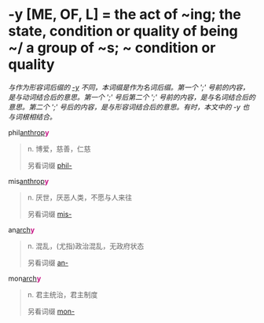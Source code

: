 # -y [ME, OF, L] = the act of ~ing; the state, condition or quality of being ~/ a group of ~s; ~ condition or quality

*与作为形容词后缀的 [-y](-y.1.md) 不同，本词缀是作为名词后缀。第一个 ';' 号前的内容，是与动词结合后的意思。第一个 ';' 号后第二个 ';' 号前的内容，是与名词结合后的意思。第二个 ';' 号后的内容，是与形容词结合后的意思。有时，本文中的 -y 也与词根相结合。*

phil[anthrop](_anthrop_.md)<b style="color: #C71585;">y</b>
> n. 博爱，慈善，仁慈
>
> 另看词缀 [phil-](phil-.md)

mis[anthrop](_anthrop_.md)<b style="color: #C71585;">y</b>
> n. 厌世，厌恶人类，不愿与人来往
>
> 另看词缀 [mis-](mis-.md)

an[arch](_arch_.md)<b style="color: #C71585;">y</b>
> n. 混乱，(尤指)政治混乱，无政府状态
>
> 另看词缀 [an-](an-.md)

mon[arch](_arch_.md)<b style="color: #C71585;">y</b>
> n. 君主统治，君主制度
>
> 另看词缀 [mon-](mon-.md)